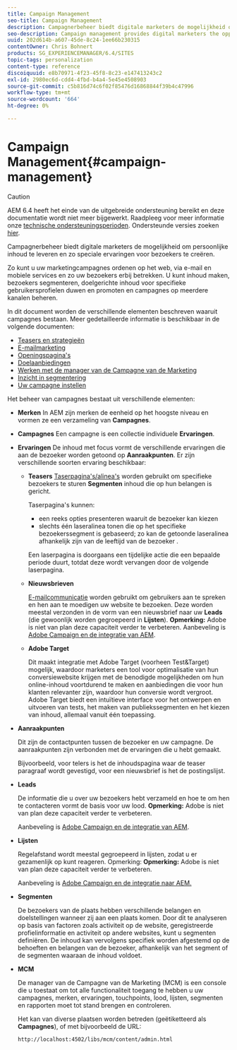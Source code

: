 ```yaml
---
title: Campaign Management
seo-title: Campaign Management
description: Campagnerbeheer biedt digitale marketers de mogelijkheid om persoonlijke inhoud te leveren en zo speciale ervaringen voor bezoekers te creëren. Zo kunt u uw marketingcampagnes ordenen op het web, via e-mail en mobiele services en zo uw bezoekers erbij betrekken.
seo-description: Campaign management provides digital marketers the opportunity to deliver personalized content and so create dedicated experiences for visitors. It allows you to orchestrate your marketing campaigns across the web, email and mobile services and so engage your visitors.
uuid: 202d614b-a607-45de-8c24-1ee66b230315
contentOwner: Chris Bohnert
products: SG_EXPERIENCEMANAGER/6.4/SITES
topic-tags: personalization
content-type: reference
discoiquuid: e8b70971-4f23-45f8-8c23-e147413243c2
exl-id: 2980ec6d-cdd4-4fbd-b4a4-5e45e4508903
source-git-commit: c5b816d74c6f02f85476d16868844f39b4c47996
workflow-type: tm+mt
source-wordcount: '664'
ht-degree: 0%

---
```


# Campaign Management{#campaign-management}

>[!CAUTION]
>
>AEM 6.4 heeft het einde van de uitgebreide ondersteuning bereikt en deze documentatie wordt niet meer bijgewerkt. Raadpleeg voor meer informatie onze [technische ondersteuningsperioden](https://helpx.adobe.com/support/programs/eol-matrix.html). Ondersteunde versies zoeken [hier](https://experienceleague.adobe.com/docs/).

Campagnerbeheer biedt digitale marketers de mogelijkheid om persoonlijke inhoud te leveren en zo speciale ervaringen voor bezoekers te creëren.

Zo kunt u uw marketingcampagnes ordenen op het web, via e-mail en mobiele services en zo uw bezoekers erbij betrekken. U kunt inhoud maken, bezoekers segmenteren, doelgerichte inhoud voor specifieke gebruikersprofielen duwen en promoten en campagnes op meerdere kanalen beheren.

In dit document worden de verschillende elementen beschreven waaruit campagnes bestaan. Meer gedetailleerde informatie is beschikbaar in de volgende documenten:

* [Teasers en strategieën](/help/sites-classic-ui-authoring/classic-personalization-campaigns-teasers-strategy.md)
* [E-mailmarketing](/help/sites-classic-ui-authoring/classic-personalization-campaigns-email.md)
* [Openingspagina&#39;s](/help/sites-classic-ui-authoring/classic-personalization-campaigns-landingpage.md)
* [Doelaanbiedingen](/help/sites-classic-ui-authoring/classic-personalization-campaigns-target-offers.md)
* [Werken met de manager van de Campagne van de Marketing](/help/sites-classic-ui-authoring/classic-personalization-campaigns-mktg-manager.md)
* [Inzicht in segmentering](/help/sites-classic-ui-authoring/classic-personalization-campaigns-segmentation.md)
* [Uw campagne instellen](/help/sites-classic-ui-authoring/classic-personalization-campaigns-setting-up-your.md)

Het beheer van campagnes bestaat uit verschillende elementen:

* **Merken**
In AEM zijn merken de eenheid op het hoogste niveau en vormen ze een verzameling van 
**Campagnes**.

* **Campagnes**
Een campagne is een collectie individuele 
**Ervaringen**.

* **Ervaringen**
De inhoud met focus vormt de verschillende ervaringen die aan de bezoeker worden getoond op 
**Aanraakpunten**. Er zijn verschillende soorten ervaring beschikbaar:

   * **Teasers**
      [Taserpagina&#39;s/alinea&#39;s](#teasers) worden gebruikt om specifieke bezoekers te sturen **Segmenten** inhoud die op hun belangen is gericht.

      Taserpagina&#39;s kunnen:

      * een reeks opties presenteren waaruit de bezoeker kan kiezen
      * slechts één laseralinea tonen die op het specifieke bezoekerssegment is gebaseerd; zo kan de getoonde laseralinea afhankelijk zijn van de leeftijd van de bezoeker .

      Een laserpagina is doorgaans een tijdelijke actie die een bepaalde periode duurt, totdat deze wordt vervangen door de volgende laserpagina.

   * **Nieuwsbrieven**

      [E-mailcommunicatie](#emailmarketing) worden gebruikt om gebruikers aan te spreken en hen aan te moedigen uw website te bezoeken. Deze worden meestal verzonden in de vorm van een nieuwsbrief naar uw **Leads** (die gewoonlijk worden gegroepeerd in **Lijsten**). **Opmerking:** Adobe is niet van plan deze capaciteit verder te verbeteren. Aanbeveling is [Adobe Campaign en de integratie van AEM](/help/sites-administering/campaign.md).

   * **Adobe Target**

      Dit maakt integratie met Adobe Target (voorheen Test&amp;Target) mogelijk, waardoor marketers een tool voor optimalisatie van hun conversiewebsite krijgen met de benodigde mogelijkheden om hun online-inhoud voortdurend te maken en aanbiedingen die voor hun klanten relevanter zijn, waardoor hun conversie wordt vergroot. Adobe Target biedt een intuïtieve interface voor het ontwerpen en uitvoeren van tests, het maken van publiekssegmenten en het kiezen van inhoud, allemaal vanuit één toepassing.


* **Aanraakpunten**

   Dit zijn de contactpunten tussen de bezoeker en uw campagne. De aanraakpunten zijn verbonden met de ervaringen die u hebt gemaakt.

   Bijvoorbeeld, voor telers is het de inhoudspagina waar de teaser paragraaf wordt gevestigd, voor een nieuwsbrief is het de postingslijst.

* **Leads**

   De informatie die u over uw bezoekers hebt verzameld en hoe te om hen te contacteren vormt de basis voor uw lood. **Opmerking:** Adobe is niet van plan deze capaciteit verder te verbeteren.

   Aanbeveling is [Adobe Campaign en de integratie van AEM](/help/sites-administering/campaign.md).

* **Lijsten**

   Regelafstand wordt meestal gegroepeerd in lijsten, zodat u er gezamenlijk op kunt reageren. Opmerking: **Opmerking:** Adobe is niet van plan deze capaciteit verder te verbeteren.

   Aanbeveling is [Adobe Campaign en de integratie naar AEM.](/help/sites-administering/campaign.md)

* **Segmenten**

   De bezoekers van de plaats hebben verschillende belangen en doelstellingen wanneer zij aan een plaats komen. Door dit te analyseren op basis van factoren zoals activiteit op de website, geregistreerde profielinformatie en activiteit op andere websites, kunt u segmenten definiëren. De inhoud kan vervolgens specifiek worden afgestemd op de behoeften en belangen van de bezoeker, afhankelijk van het segment of de segmenten waaraan de inhoud voldoet.

* **MCM**

   De manager van de Campagne van de Marketing (MCM) is een console die u toestaat om tot alle functionaliteit toegang te hebben u uw campagnes, merken, ervaringen, touchpoints, lood, lijsten, segmenten en rapporten moet tot stand brengen en controleren.

   Het kan van diverse plaatsen worden betreden (geëtiketteerd als **Campagnes**), of met bijvoorbeeld de URL:

   `http://localhost:4502/libs/mcm/content/admin.html`
